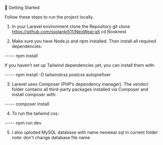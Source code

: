 🚀 Getting Started

Follow these steps to run the project locally.

1. In your Laravel environment clone the Repository git clone https://github.com/ssolanki511/NeoWear.git cd Booknest

2. Make sure you have Node.js and npm installed. Then install all required dependencies:

----- npm install

If you haven’t set up Tailwind dependencies yet, you can install them with:

----- npm install -D tailwindcss postcss autoprefixer

3. Laravel uses Composer (PHP’s dependency manager). The vendor/ folder contains all third-party packages installed via Composer and install composer with:

----- composer install

4. To run the tailwind css:

----- npm run dev

5. I also uploded MySQL database with name neowear.sql in current folder
note: don't change database file name.
